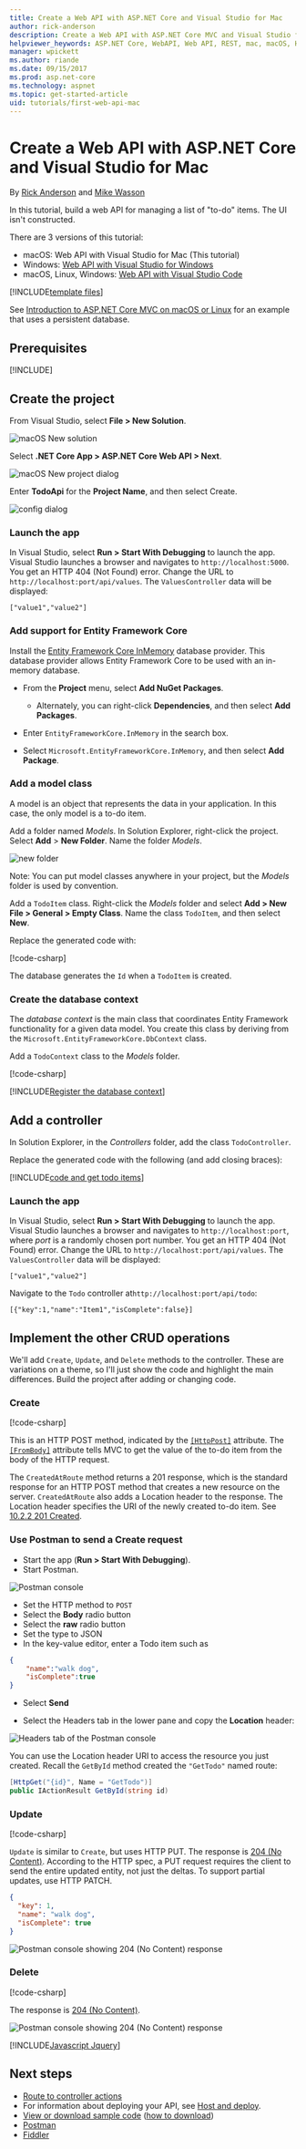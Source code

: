 ```yaml
---
title: Create a Web API with ASP.NET Core and Visual Studio for Mac
author: rick-anderson
description: Create a Web API with ASP.NET Core MVC and Visual Studio for Mac
helpviewer_heywords: ASP.NET Core, WebAPI, Web API, REST, mac, macOS, HTTP, Service, HTTP Service
manager: wpickett
ms.author: riande
ms.date: 09/15/2017
ms.prod: asp.net-core
ms.technology: aspnet
ms.topic: get-started-article
uid: tutorials/first-web-api-mac
---
```

# Create a Web API with ASP.NET Core and Visual Studio for Mac

By [Rick Anderson](https://twitter.com/RickAndMSFT) and [Mike Wasson](https://github.com/mikewasson)

In this tutorial, build a web API for managing a list of "to-do" items. The UI isn't constructed.

There are 3 versions of this tutorial:

* macOS: Web API with Visual Studio for Mac (This tutorial)
* Windows: [Web API with Visual Studio for Windows](xref:tutorials/first-web-api)
* macOS, Linux, Windows: [Web API with Visual Studio Code](xref:tutorials/web-api-vsc)

<!-- WARNING: The code AND images in this doc are used by uid: tutorials/web-api-vsc, tutorials/first-web-api-mac and tutorials/first-web-api. If you change any code/images in this tutorial, update uid: tutorials/web-api-vsc -->

[!INCLUDE[template files](../includes/webApi/intro.md)]

See [Introduction to ASP.NET Core MVC on macOS or Linux](xref:tutorials/first-mvc-app-xplat/index) for an example that uses a persistent database.

## Prerequisites

[!INCLUDE[](~/includes/net-core-prereqs-macos.md)]

## Create the project

From Visual Studio, select **File > New Solution**.

![macOS New solution](first-web-api-mac/_static/sln.png)

Select **.NET Core App >  ASP.NET Core Web API > Next**.

![macOS New project dialog](first-web-api-mac/_static/1.png)

Enter **TodoApi** for the **Project Name**, and then select Create.

![config dialog](first-web-api-mac/_static/2.png)

### Launch the app

In Visual Studio, select **Run > Start With Debugging** to launch the app. Visual Studio launches a browser and navigates to `http://localhost:5000`. You get an HTTP 404 (Not Found) error.  Change the URL to `http://localhost:port/api/values`. The `ValuesController` data will be displayed:

```
["value1","value2"]
```

### Add support for Entity Framework Core

Install the [Entity Framework Core InMemory](https://docs.microsoft.com/ef/core/providers/in-memory/) database provider. This database provider allows Entity Framework Core to be used with an in-memory database.

* From the **Project** menu, select **Add NuGet Packages**. 

  *  Alternately, you can right-click **Dependencies**, and then select **Add Packages**.

* Enter `EntityFrameworkCore.InMemory` in the search box.
* Select `Microsoft.EntityFrameworkCore.InMemory`, and then select **Add Package**.

### Add a model class

A model is an object that represents the data in your application. In this case, the only model is a to-do item.

Add a folder named *Models*. In Solution Explorer, right-click the project. Select **Add** > **New Folder**. Name the folder *Models*.

![new folder](first-web-api-mac/_static/folder.png)

Note: You can put model classes anywhere in your project, but the *Models* folder is used by convention.

Add a `TodoItem` class. Right-click the *Models* folder and select **Add > New File > General > Empty Class**. Name the class `TodoItem`, and then select **New**.

Replace the generated code with:

[!code-csharp[](first-web-api/sample/TodoApi/Models/TodoItem.cs)]

The database generates the `Id` when a `TodoItem` is created.

### Create the database context

The *database context* is the main class that coordinates Entity Framework functionality for a given data model. You create this class by deriving from the `Microsoft.EntityFrameworkCore.DbContext` class.

Add a `TodoContext` class to the *Models* folder.

[!code-csharp[](first-web-api/sample/TodoApi/Models/TodoContext.cs)]

[!INCLUDE[Register the database context](../includes/webApi/register_dbContext.md)]

## Add a controller

In Solution Explorer, in the *Controllers* folder, add the class `TodoController`.

Replace the generated code with the following (and add closing braces):

[!INCLUDE[code and get todo items](../includes/webApi/getTodoItems.md)]

### Launch the app

In Visual Studio, select **Run > Start With Debugging** to launch the app. Visual Studio launches a browser and navigates to `http://localhost:port`, where *port* is a randomly chosen port number. You get an HTTP 404 (Not Found) error.  Change the URL to `http://localhost:port/api/values`. The `ValuesController` data will be displayed:

```
["value1","value2"]
```

Navigate to the `Todo` controller at`http://localhost:port/api/todo`:

```
[{"key":1,"name":"Item1","isComplete":false}]
```

## Implement the other CRUD operations

We'll add `Create`, `Update`, and `Delete` methods to the controller. These are variations on a theme, so I'll just show the code and highlight the main differences. Build the project after adding or changing code.

### Create

[!code-csharp[](first-web-api/sample/TodoApi/Controllers/TodoController.cs?name=snippet_Create)]

This is an HTTP POST method, indicated by the [`[HttpPost]`](/aspnet/core/api/microsoft.aspnetcore.mvc.httppostattribute) attribute. The [`[FromBody]`](/aspnet/core/api/microsoft.aspnetcore.mvc.frombodyattribute) attribute tells MVC to get the value of the to-do item from the body of the HTTP request.

The `CreatedAtRoute` method returns a 201 response, which is the standard response for an HTTP POST method that creates a new resource on the server. `CreatedAtRoute` also adds a Location header to the response. The Location header specifies the URI of the newly created to-do item. See [10.2.2 201 Created](http://www.w3.org/Protocols/rfc2616/rfc2616-sec10.html).

### Use Postman to send a Create request

* Start the app (**Run > Start With Debugging**).
* Start Postman.

![Postman console](first-web-api/_static/pmc.png)

* Set the HTTP method to `POST`
* Select the **Body** radio button
* Select the **raw** radio button
* Set the type to JSON
* In the key-value editor, enter a Todo item such as

```json
{
	"name":"walk dog",
	"isComplete":true
}
```

* Select **Send**

* Select the Headers tab in the lower pane and copy the **Location** header:

![Headers tab of the Postman console](first-web-api/_static/pmget.png)

You can use the Location header URI to access the resource you just created. Recall the `GetById` method created the `"GetTodo"` named route:

```csharp
[HttpGet("{id}", Name = "GetTodo")]
public IActionResult GetById(string id)
```

### Update

[!code-csharp[](first-web-api/sample/TodoApi/Controllers/TodoController.cs?name=snippet_Update)]

`Update` is similar to `Create`, but uses HTTP PUT. The response is [204 (No Content)](http://www.w3.org/Protocols/rfc2616/rfc2616-sec9.html). According to the HTTP spec, a PUT request requires the client to send the entire updated entity, not just the deltas. To support partial updates, use HTTP PATCH.

```json
{
  "key": 1,
  "name": "walk dog",
  "isComplete": true
}
```

![Postman console showing 204 (No Content) response](first-web-api/_static/pmcput.png)

### Delete

[!code-csharp[](first-web-api/sample/TodoApi/Controllers/TodoController.cs?name=snippet_Delete)]

The response is [204 (No Content)](http://www.w3.org/Protocols/rfc2616/rfc2616-sec9.html).

![Postman console showing 204 (No Content) response](first-web-api/_static/pmd.png)

[!INCLUDE[Javascript Jquery](../includes/add-javascript-jquery/index.md)]

## Next steps

* [Route to controller actions](xref:mvc/controllers/routing)
* For information about deploying your API, see [Host and deploy](xref:host-and-deploy/index).
* [View or download sample code](https://github.com/aspnet/Docs/tree/master/aspnetcore/tutorials/first-web-api/sample) ([how to download](xref:tutorials/index#how-to-download-a-sample))
* [Postman](https://www.getpostman.com/)
* [Fiddler](https://www.telerik.com/download/fiddler)
